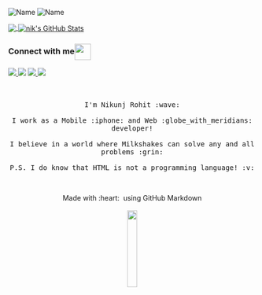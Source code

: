 ![Name](https://github.com/sharannyobasu/sharannyobasu/blob/master/Hello(1).gif)
![Name](https://user-images.githubusercontent.com/77881638/161409775-45e9e1c8-0c09-454b-ba11-62fa45412b0a.gif)
<!-- 

https://github.com/100xdevNikunj

![nik132-eng's github stats](https://github-readme-stats.vercel.app/api?username=nik132-eng&show_icons=true&hide_border=true)  -->
<a href="https://github.com/nik132-eng">
  <img align="center" src="https://github-readme-stats.vercel.app/api/top-langs/?username=nik132-eng&hide=java,html&title_color=3a98dc&text_color=000000&icon_color=2bbc8a&bg_color=ffffff" />

  <a href="https://github.com/nik132-eng">
  <img align="center" src="https://github-readme-stats.vercel.app/api?username=nik132-eng&show_icons=true&line_height=27&count_private=true&title_color=3a98dc&text_color=000000&icon_color=000000&bg_color=ffffff" alt="nik's GitHub Stats" />
</a>

<!-- 
### How to reach me: <strong>(Click the badge to view my profiles !)</strong> -->
<h3>Connect with me<img align="center" src="https://github.com/rajput2107/rajput2107/blob/master/Assets/Handshake.gif" height="33px" /></h3>
<a href="19itnik132@ldce.ac.in" > <img src="https://img.shields.io/badge/Gmail-%23D14836.svg?&style=for-the-badge&logo=gmail&logoColor=white" > </a> <a href="https://www.linkedin.com/in/nikunj-rohit-6352241b0/"><img src="https://img.shields.io/badge/Linkedin-%230077B5.svg?&style=for-the-badge&logo=linkedin&logoColor=white" ></a> <a href="https://twitter.com/nikunj_rohit10"><img src="https://img.shields.io/badge/Twitter-1DA1F2?style=for-the-badge&logo=twitter&logoColor=white" > </a> <a href="https://discord.com/channels/807171830631890945/807171830631890947"> <img src="https://img.shields.io/badge/Discord-7289DA?style=for-the-badge&logo=discord&logoColor=white"> </a>
  
  
  <p align="center">
  <br><br>
  <samp>
    I'm Nikunj Rohit :wave:
    <br><br>
    I work as a Mobile :iphone: and Web :globe_with_meridians: developer!
    <br><br>
    I believe in a world where Milkshakes can solve any and all problems :grin:
    <br><br>
    P.S. I do know that HTML is not a programming language! :v:
  </samp>
</p>

<br>
  
  
<p align="center">
  Made with :heart: &nbsp;using GitHub Markdown
  <br/>
   <br/>
  <img src="https://media.giphy.com/media/jpVnC65DmYeyRL4LHS/giphy.gif" width="20%">
</p>

